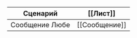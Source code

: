 
| Сценарий       | [[Лист]]      |
| -------------- | ------------- |
| Сообщение Любе | [[Сообщение]] |

